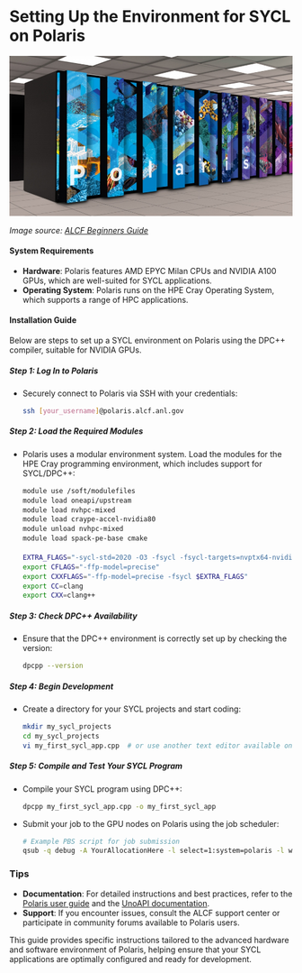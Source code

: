 # Setting Up the Environment for SYCL on Polaris

![Polaris](images/polaris.jpg)

*Image source: [ALCF Beginners Guide](https://github.com/argonne-lcf/ALCFBeginnersGuide/tree/master)*

#### System Requirements
- **Hardware**: Polaris features AMD EPYC Milan CPUs and NVIDIA A100 GPUs, which are well-suited for SYCL applications.
- **Operating System**: Polaris runs on the HPE Cray Operating System, which supports a range of HPC applications.

#### Installation Guide
Below are steps to set up a SYCL environment on Polaris using the DPC++ compiler, suitable for NVIDIA GPUs.

##### Step 1: Log In to Polaris
- Securely connect to Polaris via SSH with your credentials:
  ```bash
  ssh [your_username]@polaris.alcf.anl.gov
  ```

##### Step 2: Load the Required Modules
- Polaris uses a modular environment system. Load the modules for the HPE Cray programming environment, which includes support for SYCL/DPC++:
  ```bash
  module use /soft/modulefiles
  module load oneapi/upstream
  module load nvhpc-mixed
  module load craype-accel-nvidia80
  module unload nvhpc-mixed
  module load spack-pe-base cmake

  EXTRA_FLAGS="-sycl-std=2020 -O3 -fsycl -fsycl-targets=nvptx64-nvidia-cuda -Xsycl-target-backend --cuda-gpu-arch=sm_80"
  export CFLAGS="-ffp-model=precise"
  export CXXFLAGS="-ffp-model=precise -fsycl $EXTRA_FLAGS"
  export CC=clang
  export CXX=clang++
  ```

##### Step 3: Check DPC++ Availability
- Ensure that the DPC++ environment is correctly set up by checking the version:
  ```bash
  dpcpp --version
  ```

##### Step 4: Begin Development
- Create a directory for your SYCL projects and start coding:
  ```bash
  mkdir my_sycl_projects
  cd my_sycl_projects
  vi my_first_sycl_app.cpp  # or use another text editor available on Polaris
  ```

##### Step 5: Compile and Test Your SYCL Program
- Compile your SYCL program using DPC++:
  ```bash
  dpcpp my_first_sycl_app.cpp -o my_first_sycl_app
  ```
- Submit your job to the GPU nodes on Polaris using the job scheduler:
  ```bash
  # Example PBS script for job submission
  qsub -q debug -A YourAllocationHere -l select=1:system=polaris -l walltime=00:59:00 -l filesystems=home -I
  ```

### Tips
- **Documentation**: For detailed instructions and best practices, refer to the [Polaris user guide](https://www.alcf.anl.gov/polaris) and the [UnoAPI documentation](https://unoapi.org/80-running/running.html).
- **Support**: If you encounter issues, consult the ALCF support center or participate in community forums available to Polaris users.

This guide provides specific instructions tailored to the advanced hardware and software environment of Polaris, helping ensure that your SYCL applications are optimally configured and ready for development.
